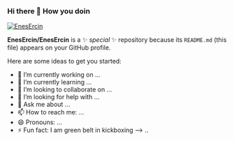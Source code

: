 ### Hi there 👋 How you doin

[![EnesErcin](https://github-readme-stats.vercel.app/api/top-langs/?username=EnesErcin&theme=tokyonight&count_private=true&hide=jupyter%20notebook,shell,stata,batchfile,tcl)](https://github.com/EnesErcin/github-readme-stats)


**EnesErcin/EnesErcin** is a ✨ _special_ ✨ repository because its `README.md` (this file) appears on your GitHub profile.

Here are some ideas to get you started:

- 🔭 I’m currently working on ...
- 🌱 I’m currently learning ...
- 👯 I’m looking to collaborate on ...
- 🤔 I’m looking for help with ...
- 💬 Ask me about ...
- 📫 How to reach me: ...
- 😄 Pronouns: ...
- ⚡ Fun fact: I am green belt in kickboxing
-->
..
